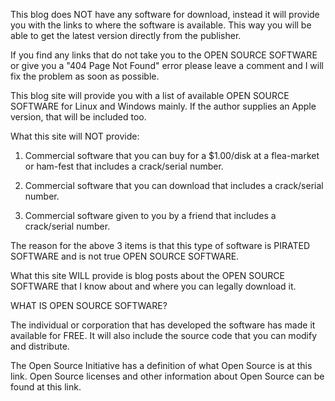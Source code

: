  

This blog does NOT have any software for download, instead it will provide you with the links to where the software is available.  This way you will be able to get the latest version directly from the publisher.

If you find any links that do not take you to the OPEN SOURCE SOFTWARE or give you a "404 Page Not Found" error please leave a comment and I will fix the problem as soon as possible.

This blog site will provide you with a list of available OPEN SOURCE SOFTWARE for Linux and Windows mainly.  If the author supplies an Apple version, that will be included too.

What this site will NOT provide:

1.  Commercial software that you can buy for a $1.00/disk at a flea-market or ham-fest that includes a crack/serial number.

2.  Commercial software that you can download that includes a crack/serial number.

3.  Commercial software given to you by a friend that includes a crack/serial number.

The reason for the above 3 items is that this type of software is PIRATED SOFTWARE and is not true OPEN SOURCE SOFTWARE.

What this site WILL provide is blog posts about the OPEN SOURCE SOFTWARE that I know about and where you can legally download it.

WHAT IS OPEN SOURCE SOFTWARE?

The individual or corporation that has developed the software has made it available for FREE.  It will also include the source code that you can modify and distribute.

The Open Source Initiative has a definition of what Open Source is at this link.  Open Source licenses and other information about Open Source can be found at this link.
